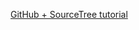 
[GitHub + SourceTree tutorial](https://github.com/GSoft-SharePoint/Dynamite/wiki/Getting-started-with-SourceTree,-Git-and-git-flow)
